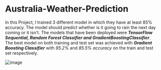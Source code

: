 # Australia-Weather-Prediction

In this Project, I trained 3 different model in which they have at least 85% accuracy. The model should predict whether is it going to rain the next day coming or it isn't.
The models that have been deployed were ***TensorFlow Sequential, Random Forest Classifier and GradientBoostingClassifier***. The best model on both training and test set was achieved with ***Gradient Boosting Classifier*** with *95.2%* and *85.5%* *accuracy* on the train and test set respectively.

![image](https://user-images.githubusercontent.com/92305900/215340184-1fe33713-f74b-44c6-8340-009988fd0e01.png)
